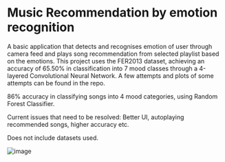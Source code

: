 # Music Recommendation by emotion recognition

A basic application that detects and recognises emotion of user through camera feed and plays song recommendation from selected playlist based on the emotions. This project uses the FER2013 dataset, achieving an accuracy of 65.50% in classification into 7 mood classes through a 4-layered Convolutional Neural Network. A few attempts and plots of some attempts can be found in the repo.

86% accuracy in classifying songs into 4 mood categories, using Random Forest Classifier.

Current issues that need to be resolved: Better UI, autoplaying recommended songs, higher accuracy etc.

Does not include datasets used.

![image](https://github.com/AlThorStormblessed/emotion_recognition/assets/86941904/1c2c11e6-05b3-422f-b3dc-3bde38725dce)
